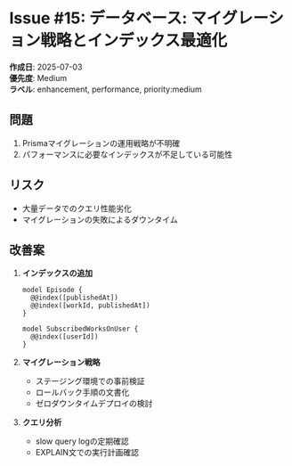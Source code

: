 # Issue #15: データベース: マイグレーション戦略とインデックス最適化

**作成日**: 2025-07-03  
**優先度**: Medium  
**ラベル**: enhancement, performance, priority:medium

## 問題
1. Prismaマイグレーションの運用戦略が不明確
2. パフォーマンスに必要なインデックスが不足している可能性

## リスク
- 大量データでのクエリ性能劣化
- マイグレーションの失敗によるダウンタイム

## 改善案
1. **インデックスの追加**
   ```prisma
   model Episode {
     @@index([publishedAt])
     @@index([workId, publishedAt])
   }
   
   model SubscribedWorksOnUser {
     @@index([userId])
   }
   ```

2. **マイグレーション戦略**
   - ステージング環境での事前検証
   - ロールバック手順の文書化
   - ゼロダウンタイムデプロイの検討

3. **クエリ分析**
   - slow query logの定期確認
   - EXPLAIN文での実行計画確認